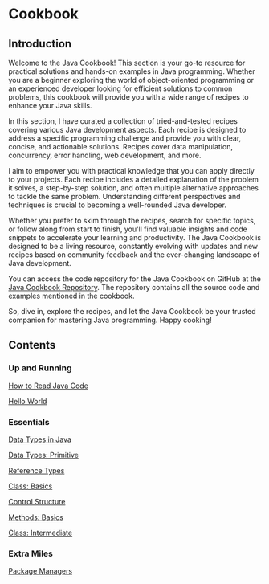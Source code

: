 # Cookbook

## Introduction

Welcome to the Java Cookbook! This section is your go-to resource for practical solutions and hands-on examples in Java programming. Whether you are a beginner exploring the world of object-oriented programming or an experienced developer looking for efficient solutions to common problems, this cookbook will provide you with a wide range of recipes to enhance your Java skills.

In this section, I have curated a collection of tried-and-tested recipes covering various Java development aspects. Each recipe is designed to address a specific programming challenge and provide you with clear, concise, and actionable solutions. Recipes cover data manipulation, concurrency, error handling, web development, and more.

I aim to empower you with practical knowledge that you can apply directly to your projects. Each recipe includes a detailed explanation of the problem it solves, a step-by-step solution, and often multiple alternative approaches to tackle the same problem. Understanding different perspectives and techniques is crucial to becoming a well-rounded Java developer.

Whether you prefer to skim through the recipes, search for specific topics, or follow along from start to finish, you'll find valuable insights and code snippets to accelerate your learning and productivity. The Java Cookbook is designed to be a living resource, constantly evolving with updates and new recipes based on community feedback and the ever-changing landscape of Java development.

You can access the code repository for the Java Cookbook on GitHub at the [Java Cookbook Repository](https://github.com/organiclever/ayokoding/tree/main/contents/java-cookbook). The repository contains all the source code and examples mentioned in the cookbook.

So, dive in, explore the recipes, and let the Java Cookbook be your trusted companion for mastering Java programming. Happy cooking!

## Contents

### Up and Running

[How to Read Java Code](Cookbook%20463d4e4ad60a49ed9248d95875f373fa/How%20to%20Read%20Java%20Code%20dd249ef862194bd78e0bf9a38603adcb.md)

[Hello World](Cookbook%20463d4e4ad60a49ed9248d95875f373fa/Hello%20World%2085b5d3ea51d8425b9aac9a860d136ef0.md)

### Essentials

[Data Types in Java](Cookbook%20463d4e4ad60a49ed9248d95875f373fa/Data%20Types%20in%20Java%207b4cc9f0f5fc49599ec04434bf255d2f.md)

[Data Types: Primitive](Cookbook%20463d4e4ad60a49ed9248d95875f373fa/Data%20Types%20Primitive%207fce2be02c484c28a6623e24aae26887.md)

[Reference Types](Cookbook%20463d4e4ad60a49ed9248d95875f373fa/Reference%20Types%201e9b2375c3bf4dfcba746ccfbdd8c227.md)

[Class: Basics](Cookbook%20463d4e4ad60a49ed9248d95875f373fa/Class%20Basics%20942f3b379f384b50a21647f1b8a65cb7.md)

[Control Structure](Cookbook%20463d4e4ad60a49ed9248d95875f373fa/Control%20Structure%20db6126aea0da4ae9b39c190669633fe8.md)

[Methods: Basics](Cookbook%20463d4e4ad60a49ed9248d95875f373fa/Methods%20Basics%207b60b23c663e400398c653deca63a90f.md)

[Class: Intermediate](Cookbook%20463d4e4ad60a49ed9248d95875f373fa/Class%20Intermediate%204b7a96c097024c729530c311f7d80f37.md)

### Extra Miles

[Package Managers](Cookbook%20463d4e4ad60a49ed9248d95875f373fa/Package%20Managers%203a14bf62facf49709315f7fb82e469a2.md)
